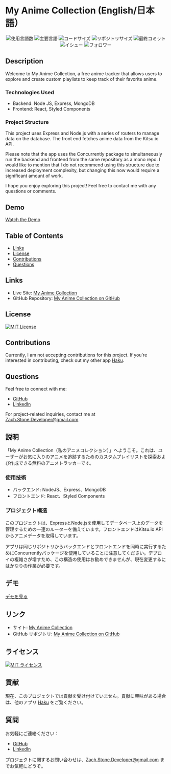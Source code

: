 
# My Anime Collection (English/日本語）

<p align="center">
 <img src="https://img.shields.io/github/languages/count/ZacharyTStone/My-Anime-Collection?style=plastic" alt="使用言語数" />
 <img src="https://img.shields.io/github/languages/top/ZacharyTStone/My-Anime-Collection?style=plastic&labelColor=yellow" alt="主要言語" />
 <img src="https://img.shields.io/github/languages/code-size/ZacharyTStone/My-Anime-Collection?style=plastic" alt="コードサイズ" />
 <img src="https://img.shields.io/github/repo-size/ZacharyTStone/My-Anime-Collection?style=plastic" alt="リポジトリサイズ" /> 
 <img src="https://img.shields.io/github/last-commit/ZacharyTStone/My-Anime-Collection?style=plastic" alt="最終コミット" /> 
 <img src="https://img.shields.io/github/issues/ZacharyTStone/My-Anime-Collection?style=plastic" alt="イシュー" /> 
 <img src="https://img.shields.io/github/followers/ZacharyTStone?style=social" alt="フォロワー" /> 
</p>

## Description

Welcome to My Anime Collection, a free anime tracker that allows users to explore and create custom playlists to keep track of their favorite anime.

### Technologies Used

- Backend: Node JS, Express, MongoDB
- Frontend: React, Styled Components

### Project Structure

This project uses Express and Node.js with a series of routers to manage data on the database. The front end fetches anime data from the Kitsu.io API.

Please note that the app uses the Concurrently package to simultaneously run the backend and frontend from the same repository as a mono repo. I would like to mention that I do not recommend using this structure due to increased deployment complexity, but changing this now would require a significant amount of work.

I hope you enjoy exploring this project! Feel free to contact me with any questions or comments.

## Demo

[Watch the Demo](https://youtu.be/YVlIq4clxxk)

## Table of Contents

- [Links](#links)
- [License](#license)
- [Contributions](#contributions)
- [Questions](#questions)

## Links

- Live Site: [My Anime Collection](https://my-anime-collection.herokuapp.com)
- GitHub Repository: [My Anime Collection on GitHub](https://github.com/ZacharyTStone/My-Anime-Collection)

## License

[![MIT License](https://img.shields.io/badge/license-MIT-green?style=plastic)](https://github.com/git/git-scm.com/blob/main/MIT-LICENSE.txt)

## Contributions

Currently, I am not accepting contributions for this project. If you're interested in contributing, check out my other app [Haku](https://github.com/ZacharyTStone/haku).

## Questions

Feel free to connect with me:

- [GitHub](https://github.com/ZacharyTStone)
- [LinkedIn](https://www.linkedin.com/in/zach-stone-45b649211/)

For project-related inquiries, contact me at Zach.Stone.Developer@gmail.com.

## 説明

「My Anime Collection（私のアニメコレクション）」へようこそ。これは、ユーザーがお気に入りのアニメを追跡するためのカスタムプレイリストを探索および作成できる無料のアニメトラッカーです。

### 使用技術

- バックエンド: NodeJS、Express、MongoDB
- フロントエンド: React、Styled Components

### プロジェクト構造

このプロジェクトは、ExpressとNode.jsを使用してデータベース上のデータを管理するための一連のルーターを備えています。フロントエンドはKitsu.io APIからアニメデータを取得しています。

アプリは同じリポジトリからバックエンドとフロントエンドを同時に実行するためにConcurrentlyパッケージを使用していることに注意してください。デプロイの複雑さが増すため、この構造の使用はお勧めできませんが、現在変更するにはかなりの作業が必要です。

## デモ

[デモを見る](https://youtu.be/YVlIq4clxxk)

## リンク

- サイト: [My Anime Collection](https://my-anime-collection.herokuapp.com)
- GitHub リポジトリ: [My Anime Collection on GitHub](https://github.com/ZacharyTStone/My-Anime-Collection)

## ライセンス

[![MIT ライセンス](https://img.shields.io/badge/license-MIT-green?style=plastic)](https://github.com/git/git-scm.com/blob/main/MIT-LICENSE.txt)

## 貢献

現在、このプロジェクトでは貢献を受け付けていません。貢献に興味がある場合は、他のアプリ [Haku](https://github.com/ZacharyTStone/haku) をご覧ください。

## 質問

お気軽にご連絡ください：

- [GitHub](https://github.com/ZacharyTStone)
- [LinkedIn](https://www.linkedin.com/in/zach-stone-45b649211/)

プロジェクトに関するお問い合わせは、Zach.Stone.Developer@gmail.com までお気軽にどうぞ。
